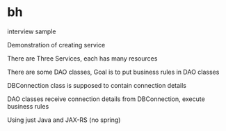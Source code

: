 # bh
interview sample

Demonstration of creating service

There are Three Services, each has many resources

There are some DAO classes, Goal is to put business rules in DAO classes

DBConnection class is supposed to contain connection details

DAO classes receive connection details from DBConnection, execute business rules

Using just Java and JAX-RS (no spring)